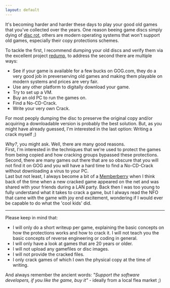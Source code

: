 ```yaml
---
layout: default
---
```


It's becoming harder and harder these days to play your good old games that you've collected over the years.
One reason beeing game discs simply dying of [disc rot](https://en.wikipedia.org/wiki/Disc_rot),
others are modern operating systems that won't support old games, especially their copy protections schemes.<br>

To tackle the first, I recommend dumping your old discs and verify them via the excellent project [redump](http://redump.org/),
to address the second there are multiple ways:<br>

* See if your game is available for a few bucks on GOG.com, they do a very good job in preverserving old games and making them playable on modern systems and prices are very fair.
* Use any other platform to digitally download your game.
* Try to set up a VM.
* Buy an old PC to run the games on.
* Find a No-CD-Crack.
* Write your very own Crack.

For most peoply dumping the disc to preserve the original copy and/or acquiring a downloadable version is probably the best solution.
But, as you might have already guessed, I'm interested in the last option: Writing a crack myself ;)<br>

_Why?_, you might ask. Well, there are many good reasons.<br>
First, I'm interested in the techniques that we're used to protect the games from being copied and how cracking groups bypassed these protections.<br>
Second, there are many games out there that are so obscure that you will not find it on GOG and you will have a hard time to find a No-CD-Crack without downloading a virus to your PC.<br>
Last but not least, I always become a bit of a [Memberberry](https://southpark.fandom.com/wiki/Memberberries) when I think back of the time when a new cracked game
appeared on the net and was shared with your friends during a LAN party.
Back then I was too young to fully understand what it takes to crack a game, but I always read the NFO that came with the game with joy end excitement,
wondering if I would ever be capable to do what the 'cool kids' did.

* * *

Please keep in mind that:

* I will only do a short writeup per game, explaining the basic concepts on how the protections works and how to crack it. I will not teach you the basic concepts of reverse engineering or coding in general.
* I will only have a look at games that are 20 years or older.
* I will not upload any gamefiles or disc images.
* I will not provide the cracked files.
* I only crack games of which I own the physical copy at the time of writing.

And always remember the ancient words: _"Support the software developers, if you like the game, buy it"_ - ideally from a local flea market ;)
